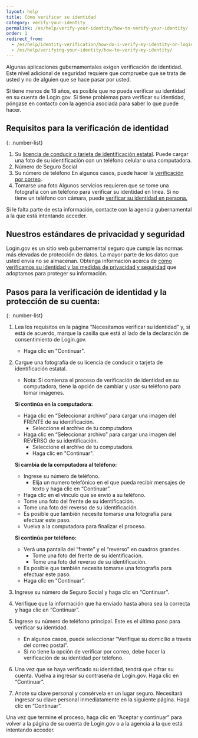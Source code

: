 ```yaml
---
layout: help
title: Cómo verificar su identidad
category: verify-your-identity
permalink: /es/help/verify-your-identity/how-to-verify-your-identity/
order: 1
redirect_from:
  - /es/help/identity-verification/how-do-i-verify-my-identity-on-logingov/
  - /es/help/verifying-your-identity/how-to-verify-my-identity/
---
```


Algunas aplicaciones gubernamentales exigen verificación de identidad. Este nivel adicional de seguridad requiere que compruebe que se trata de usted y no de alguien que se hace pasar por usted.

Si tiene menos de 18 años, es posible que no pueda verificar su identidad en su cuenta de Login.gov. Si tiene problemas para verificar su identidad, póngase en contacto con la agencia asociada para saber lo que puede hacer.

## Requisitos para la verificación de identidad

{: .number-list}
1. Su [licencia de conducir o tarjeta de identificación estatal](/es/help/verify-your-identity/accepted-identification-documents/).
   Puede cargar una foto de su identificación con un teléfono celular o una computadora.
2. Número de Seguro Social
3. Su número de teléfono
   En algunos casos, puede hacer la [verificación por correo](/es/help/verify-your-identity/verify-your-address-by-mail/).
4. Tomarse una foto
   Algunos servicios requieren que se tome una fotografía con un teléfono para verificar su identidad en línea. Si no tiene un teléfono con cámara, puede [verificar su identidad en persona.](/es/help/verify-your-identity/verify-your-identity-in-person/)

Si le falta parte de esta información, contacte con la agencia gubernamental a la que está intentando acceder.

## Nuestros estándares de privacidad y seguridad
Login.gov es un sitio web gubernamental seguro que cumple las normas más elevadas de protección de datos. La mayor parte de los datos que usted envía no se almacenan. Obtenga información acerca de [cómo verificamos su identidad y las medidas de privacidad y seguridad](/es/policy/) que adoptamos para proteger su información.

## Pasos para la verificación de identidad y la protección de su cuenta:

{: .number-list}
1. Lea los requisitos en la página “Necesitamos verificar su identidad” y, si está de acuerdo, marque la casilla que está al lado de la declaración de consentimiento de Login.gov.
    * Haga clic en "Continuar".
2. Cargue una fotografía de su licencia de conducir o tarjeta de identificación estatal.
    * Nota: Si comienza el proceso de verificación de identidad en su computadora, tiene la opción de cambiar y usar su teléfono para tomar imágenes.

    **Si continúa en la computadora:**

    * Haga clic en “Seleccionar archivo” para cargar una imagen del FRENTE de su identificación.
        * Seleccione el archivo de tu computadora
    * Haga clic en “Seleccionar archivo” para cargar una imagen del REVERSO de su identificación.
        * Seleccione el archivo de tu computadora.
        * Haga clic en "Continuar".

    **Si cambia de la computadora al teléfono:**

    * Ingrese su número de teléfono.
        * Elija un numero telefónico en el que pueda recibir mensajes de texto y haga clic en “Continuar”.
    * Haga clic en el vínculo que se envió a su teléfono.
    * Tome una foto del frente de su identificación.
    * Tome una foto del reverso de su identificación.
    * Es posible que también necesite tomarse una fotografía para efectuar este paso.
    * Vuelva a la computadora para finalizar el proceso.

    **Si continúa por teléfono:**

    * Verá una pantalla del “frente” y el “reverso” en cuadros grandes.
        * Tome una foto del frente de su identificación.
        * Tome una foto del reverso de su identificación.
    * Es posible que también necesite tomarse una fotografía para efectuar este paso.
    * Haga clic en "Continuar".
3. Ingrese su número de Seguro Social y haga clic en “Continuar”.
4. Verifique que la información que ha enviado hasta ahora sea la correcta y haga clic en “Continuar”.
5. Ingrese su número de teléfono principal. Este es el último paso para verificar su identidad.
   * En algunos casos, puede seleccionar “Verifique su domicilio a través del correo postal”.
   * Si no tiene la opción de verificar por correo, debe hacer la verificación de su identidad por teléfono.
6. Una vez que se haya verificado su identidad, tendrá que cifrar su cuenta. Vuelva a ingresar su contraseña de Login.gov. Haga clic en “Continuar”.
7. Anote su clave personal y consérvela en un lugar seguro. Necesitará ingresar su clave personal inmediatamente en la siguiente página. Haga clic en “Continuar”.

Una vez que termine el proceso, haga clic en “Aceptar y continuar” para volver a la página de su cuenta de Login.gov o a la agencia a la que está intentando acceder.
